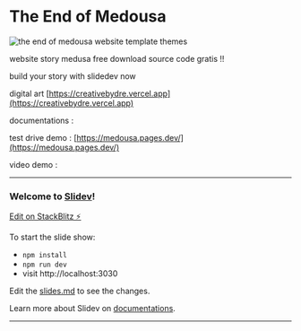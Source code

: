 # The End of Medousa

![the end of medousa website template themes](https://blogger.googleusercontent.com/img/a/AVvXsEguDFTCavZFqE45Qdz7K5oYvnwGpvPWJ75xhHMqRMemPlHQmkqYmgFvyV7pgp2o87BuuNFWdNh1p68Y1sy8wIjt1GDjizTTmA1Obizv32AREoGCWrcYfpFGviWyIFZDY6iLAMsm2Is1HNj6xYGnry8xY-ozTpAhhjUh8eRQm8sIwhn3J79rILaHHvAcEw=s2048)

website story medusa free download source code gratis !!

build your story with slidedev now

digital art [https://creativebydre.vercel.app](https://creativebydre.vercel.app)

documentations : []()

test drive demo : [https://medousa.pages.dev/](https://medousa.pages.dev/)

video demo :[]()

------
### Welcome to [Slidev](https://github.com/slidevjs/slidev)!

[Edit on StackBlitz ⚡️](https://stackblitz.com/edit/medusa)

To start the slide show:

- `npm install`
- `npm run dev`
- visit http://localhost:3030

Edit the [slides.md](./slides.md) to see the changes.

Learn more about Slidev on [documentations](https://sli.dev/).

------